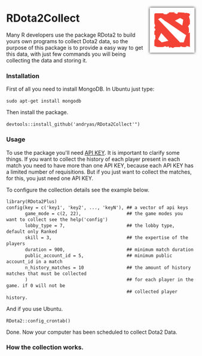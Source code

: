 <img src="logo.png" width="120px" align="right" display="block" style="padding-top: 2em; -webkit-filter: drop-shadow(0px 0px 3px #111);">

RDota2Collect
=====================================================

Many R developers use the package RDota2 to build yours own programs to collect Dota2 data, so the
purpose of this package is to provide a easy way to get this data, with just few commands you will
being collecting the data and storing it.

### Installation

First of all you need to install MongoDB. In Ubuntu just type:

`sudo apt-get install mongodb`

Then install the package.

`devtools::install_github('andryas/RDota2Collect'")`

### Usage

To use the package you'll need [API KEY](https://steamcommunity.com/dev/apikey). It is important
to clarify some things. If you want to collect the history of each player present in each match
you need to have more than one API KEY, because each API KEY has a limited number of requisitions.
But if you just want to collect the matches, for this, you just need one API KEY.

To configure the collection details see the example below.

```
library(RDota2Plus)
config(key = c('key1', 'key2', ..., 'keyN'), ## a vector of api keys
       game_mode = c(2, 22),                 ## the game modes you want to collect see the help('config')
       lobby_type = 7,                       ## the lobby type, default only Ranked
       skill = 3,                            ## the expertise of the players 
       duration = 900,                       ## minimum match duration
       public_account_id = 5,                ## minimum public account_id in a match
       n_history_matches = 10                ## the amount of history matches that must be collected
       )                                     ## for each player in the game. if 0 will not be
                                             ## collected player history.
```

And if you use Ubuntu.

`RDota2::config_crontab()`

Done. Now your computer has been scheduled to collect Dota2 Data.


### How the collection works.

